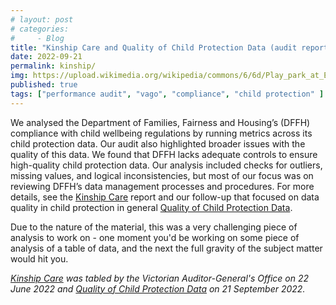 ```yaml
---
# layout: post
# categories:
#     - Blog
title: "Kinship Care and Quality of Child Protection Data (audit reports)"
date: 2022-09-21
permalink: kinship/
img: https://upload.wikimedia.org/wikipedia/commons/6/6d/Play_park_at_Elie_Holiday_Park_-_geograph.org.uk_-_6112598.jpg
published: true
tags: ["performance audit", "vago", "compliance", "child protection" ]
---
```


We analysed the Department of Families, Fairness and Housing’s (DFFH) compliance with child wellbeing regulations by running metrics across its child protection data. Our audit also highlighted broader issues with the quality of this data. We found that DFFH lacks adequate controls to ensure high-quality child protection data. Our analysis included checks for outliers, missing values, and logical inconsistencies, but most of our focus was on reviewing DFFH’s data management processes and procedures. For more details, see the [Kinship Care](https://www.audit.vic.gov.au/report/kinship-care) report and our follow-up that focused on data quality in child protection in general [Quality of Child Protection Data](https://www.audit.vic.gov.au/report/quality-child-protection-data).

Due to the nature of the material, this was a very challenging piece of analysis to work on - one moment you'd be working on some piece of analysis of a table of data, and the next the full gravity of the subject matter would hit you.

*[Kinship Care](https://www.audit.vic.gov.au/report/kinship-care) was tabled by the Victorian Auditor-General's Office on 22 June 2022 and [Quality of Child Protection Data](https://www.audit.vic.gov.au/report/quality-child-protection-data) on 21 September 2022.*
